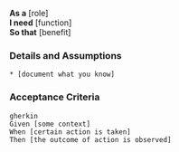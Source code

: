 **As a** [role]  
**I need** [function]  
**So that** [benefit]  
  
### Details and Assumptions
    * [document what you know]      
### Acceptance Criteria     
    gherkin 
    Given [some context]
    When [certain action is taken]
    Then [the outcome of action is observed]

